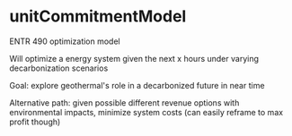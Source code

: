 # unitCommitmentModel
 ENTR 490 optimization model


Will optimize a energy system given the next x hours under varying decarbonization scenarios

Goal: explore geothermal's role in a decarbonized future in near time

Alternative path: given possible different revenue options with environmental impacts, minimize system costs (can easily reframe to max profit though)